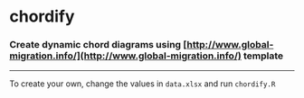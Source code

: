 # chordify
### Create dynamic chord diagrams using [http://www.global-migration.info/](http://www.global-migration.info/) template

---

To create your own, change the values in `data.xlsx` and run `chordify.R`

